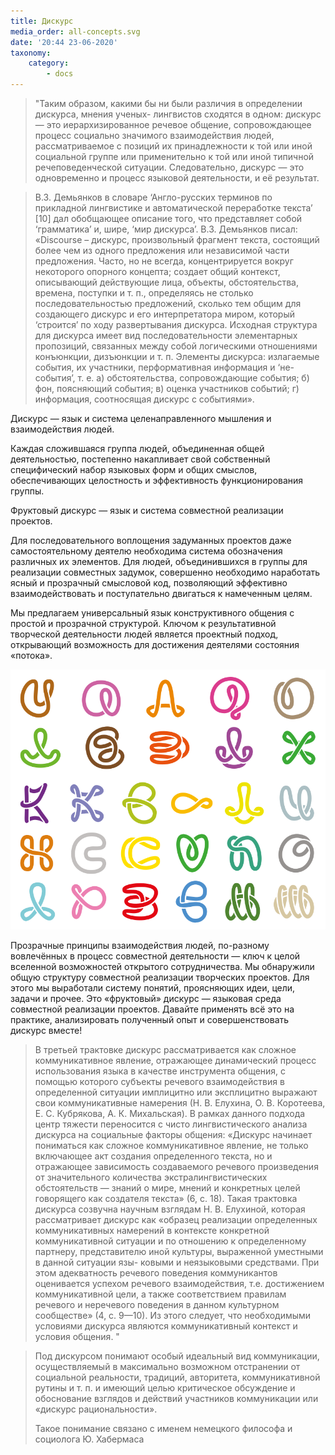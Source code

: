 ```yaml
---
title: Дискурс
media_order: all-concepts.svg
date: '20:44 23-06-2020'
taxonomy:
    category:
        - docs
---
```


> "Таким образом, какими бы ни были различия в определении дискурса, мнения ученых- лингвистов сходятся в одном: дискурс — это иерархизированное речевое общение, сопровождающее процесс социально значимого взаимодействия людей, рассматриваемое с позиций их принадлежности к той или иной социальной группе или применительно к той или иной типичной речеповеденческой ситуации. Следовательно, дискурс — это одновременно и процесс языковой деятельности, и её результат.


> В.З. Демьянков в словаре ‘Англо-русских терминов по прикладной лингвистике и автоматической переработке текста’ [10] дал обобщающее описание того, что представляет собой ‘грамматика’ и, шире, ‘мир дискурса’. В.З. Демьянков писал: «Discourse – дискурс, произвольный фрагмент текста, состоящий более чем из одного предложения или независимой части предложения. Часто, но не всегда, концентрируется вокруг некоторого опорного концепта; создает общий контекст, описывающий действующие лица, объекты, обстоятельства, времена, поступки и т. п., определяясь не столько последовательностью предложений, сколько тем общим для создающего дискурс и его интерпретатора миром, который ‘строится’ по ходу развертывания дискурса. Исходная структура для дискурса имеет вид последовательности элементарных пропозиций, связанных между собой логическими отношениями конъюнкции, дизъюнкции и т. п. Элементы дискурса: излагаемые события, их участники, перформативная информация и ‘не-события’, т. е. а) обстоятельства, сопровождающие события; б) фон, поясняющий события; в) оценка участников событий; г) информация, соотносящая дискурс с событиями».


Дискурс — язык и система целенаправленного мышления и взаимодействия людей.

Каждая сложившаяся группа людей, объединенная общей деятельностью, постепенно накапливает свой собственный специфический набор языковых форм и общих смыслов, обеспечивающих целостность и эффективность функционирования группы.

Фруктовый дискурс — язык и система совместной реализации проектов.

Для последовательного воплощения задуманных проектов даже самостоятельному деятелю необходима система обозначения различных их элементов. Для людей, объединившихся в группы для реализации совместных задумок, совершенно необходимо наработать ясный и прозрачный смысловой код, позволяющий эффективно взаимодействовать и поступательно двигаться к намеченным целям.

Мы предлагаем универсальный язык конструктивного общения с простой и прозрачной структурой. Ключом к результативной творческой деятельности людей является проектный подход, открывающий возможность для достижения деятелями состояния «потока».

![](all-concepts.svg)

Прозрачные принципы взаимодействия людей, по-разному вовлечённых в процесс совместной деятельности — ключ к целой вселенной возможностей открытого сотрудничества. Мы обнаружили общую структуру совместной реализации творческих проектов. Для этого мы выработали систему понятий, проясняющих идеи, цели, задачи и прочее. Это «фруктовый» дискурс — языковая среда совместной реализации проектов. Давайте применять всё это на практике, анализировать полученный опыт и совершенствовать дискурс вместе!

> В третьей трактовке дискурс рассматривается как сложное коммуникативное явление, отражающее динамический процесс использования языка в качестве инструмента общения, с помощью которого субъекты речевого взаимодействия в определенной ситуации имплицитно или эксплицитно выражают свои коммуникативные намерения (Н. В. Елухина, О. В. Коротеева, Е. С. Кубрякова, А. К. Михальская). В рамках данного подхода центр тяжести переносится с чисто лингвистического анализа дискурса на социальные факторы общения: «Дискурс начинает пониматься как сложное коммуникативное явление, не только включающее акт создания определенного текста, но и отражающее зависимость создаваемого речевого произведения от значительного количества экстралингвистических обстоятельств — знаний о мире, мнений и конкретных целей говорящего как создателя текста» (6, с. 18). Такая трактовка дискурса созвучна научным взглядам Н. В. Елухиной, которая рассматривает дискурс как «образец реализации определенных коммуникативных намерений в контексте конкретной коммуникативной ситуации и по отношению к определенному партнеру, представителю иной культуры, выраженной уместными в данной ситуации язы- ковыми и неязыковыми средствами. При этом адекватность речевого поведения коммуникантов оценивается успехом речевого взаимодействия, т.е. достижением коммуникативной цели, а также соответствием правилам речевого и неречевого поведения в данном культурном сообществе» (4, с. 9—10). Из этого следует, что необходимыми условиями дискурса являются коммуникативный контекст и условия общения. "


> Под дискурсом понимают особый идеальный вид коммуникации, осуществляемый в максимально возможном отстранении от социальной реальности, традиций, авторитета, коммуникативной рутины и т. п. и имеющий целью критическое обсуждение и обоснование взглядов и действий участников коммуникации или «дискурс рациональности».
>
> Такое понимание связано с именем немецкого философа и социолога Ю. Хабермаса